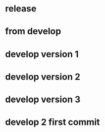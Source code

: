 # release

# from develop

# develop version 1

# develop version 2

# develop version 3

# develop 2 first commit
